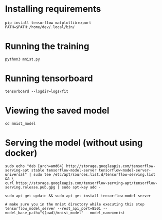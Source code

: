# Installing requirements
`pip install tensorflow matplotlib`
`export PATH=$PATH:/home/dev/.local/bin/`

# Running the training
`python3 mnist.py`

# Running tensorboard
`tensorboard --logdir=logs/fit`

# Viewing the saved model
`cd mnist_model`


# Serving the model (without using docker)

```
sudo echo "deb [arch=amd64] http://storage.googleapis.com/tensorflow-serving-apt stable tensorflow-model-server tensorflow-model-server-universal" | sudo tee /etc/apt/sources.list.d/tensorflow-serving.list && \
curl https://storage.googleapis.com/tensorflow-serving-apt/tensorflow-serving.release.pub.gpg | sudo apt-key add -

sudo apt-get update && sudo apt-get install tensorflow-model-server

# make sure you in the mnist directory while executing this step
tensorflow_model_server --rest_api_port=8501 --model_base_path="$(pwd)/mnist_model" --model_name=mnist

```